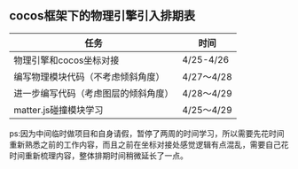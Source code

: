## cocos框架下的物理引擎引入排期表

| 任务 |时间  |  
| ---- | ---- |
| 物理引擎和cocos坐标对接 | 4/25-4/26 |
| 编写物理模块代码（不考虑倾斜角度） | 4/27～4/28 |
| 进一步编写代码（考虑图层的倾斜角度） | 4/28～4/29 |
| matter.js碰撞模块学习 | 4/25～4/29 |


ps:因为中间临时做项目和自身请假，暂停了两周的时间学习，所以需要先花时间重新熟悉之前的工作内容，而且之前在坐标对接处感觉逻辑有点混乱，需要自己花时间重新梳理内容，整体排期时间稍微延长了一点。
